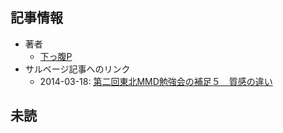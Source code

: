 ## 記事情報
- 著者
	- <a href="https://www.nicovideo.jp/user/1520994" target="_user">下っ腹P</a>
- サルベージ記事へのリンク
	- 2014-03-18: <a href="https://mmdblomagasaru.blogspot.com/2025/02/mmd_16.html" target="_page">第二回東北MMD勉強会の補足５　質感の違い</a>
## 未読
